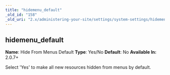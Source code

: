 ```yaml
---
title: "hidemenu_default"
_old_id: "158"
_old_uri: "2.x/administering-your-site/settings/system-settings/hidemenu_default"
---
```


## hidemenu\_default

**Name**: Hide From Menus Default 
**Type**: Yes/No 
**Default**: No 
**Available In:** 2.0.7+

Select 'Yes' to make all new resources hidden from menus by default.